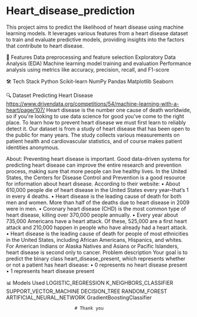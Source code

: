 # Heart_disease_prediction

This project aims to predict the likelihood of heart disease using machine learning models. It leverages various features from a heart disease dataset to train and evaluate predictive models, providing insights into the factors that contribute to heart disease.

🚀 Features
Data preprocessing and feature selection
Exploratory Data Analysis (EDA)
Machine learning model training and evaluation
Performance analysis using metrics like accuracy, precision, recall, and F1-score

🛠️ Tech Stack
Python
Scikit-learn
NumPy
Pandas
Matplotlib
Seaborn


🔍 Dataset
Predicting Heart Disease
https://www.drivendata.org/competitions/54/machine-learning-with-a-heart/page/107/
Heart disease is the number one cause of death worldwide, so if you're looking to use data science for good you've come to the right place. To learn how to prevent heart disease we must first learn to reliably detect it.
Our dataset is from a study of heart disease that has been open to the public for many years. The study collects various measurements on patient health and cardiovascular statistics, and of course makes patient identities anonymous.

About:
Preventing heart disease is important. Good data-driven systems for predicting heart disease can improve the entire research and prevention process, making sure that more people can live healthy lives.
In the United States, the Centers for Disease Control and Prevention is a good resource for information about heart disease. According to their website:
•	About 610,000 people die of heart disease in the United States every year–that’s 1 in every 4 deaths.
•	Heart disease is the leading cause of death for both men and women. More than half of the deaths due to heart disease in 2009 were in men.
•	Coronary heart disease (CHD) is the most common type of heart disease, killing over 370,000 people annually.
•	Every year about 735,000 Americans have a heart attack. Of these, 525,000 are a first heart attack and 210,000 happen in people who have already had a heart attack.
•	Heart disease is the leading cause of death for people of most ethnicities in the United States, including African Americans, Hispanics, and whites. For American Indians or Alaska Natives and Asians or Pacific Islanders, heart disease is second only to cancer.
Problem description
Your goal is to predict the binary class heart_disease_present, which represents whether or not a patient has heart disease:
•	0 represents no heart disease present
•	1 represents heart disease present


📊 Models Used
LOGISTIC_REGRESSION
K_NEIGHBORS_CLASSIFIER
SUPPORT_VECTOR_MACHINE
DECISION_TREE
RANDOM_FOREST
ARTIFICIAL_NEURAL_NETWORK
GradientBoostingClassifier


                              # Thank you





